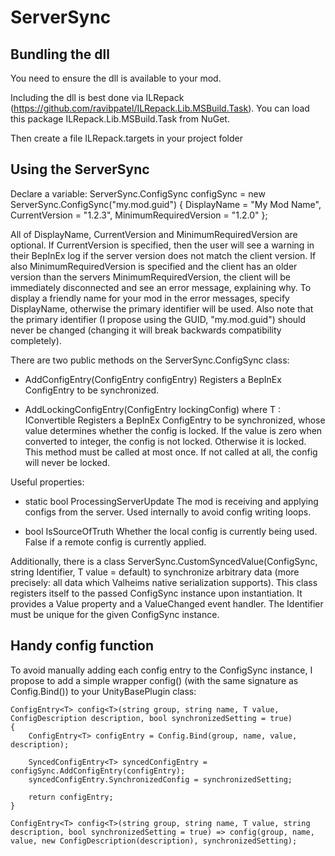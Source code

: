 ServerSync
==========

Bundling the dll
----------------

You need to ensure the dll is available to your mod.

Including the dll is best done via ILRepack (https://github.com/ravibpatel/ILRepack.Lib.MSBuild.Task). You can load this package ILRepack.Lib.MSBuild.Task from NuGet.

Then create a file ILRepack.targets in your project folder

<?xml version="1.0" encoding="utf-8"?>
<Project xmlns="http://schemas.microsoft.com/developer/msbuild/2003">
    <Target Name="ILRepacker" AfterTargets="Build">
        <ItemGroup>
            <InputAssemblies Include="$(TargetPath)" />
            <InputAssemblies Include="$(OutputPath)\ServerSync.dll" />
        </ItemGroup>
        <ILRepack Parallel="true" DebugInfo="true" Internalize="true" InputAssemblies="@(InputAssemblies)" OutputFile="$(TargetPath)" TargetKind="SameAsPrimaryAssembly" LibraryPath="$(OutputPath)" />
    </Target>
</Project>


Using the ServerSync
--------------------

Declare a variable:
    ServerSync.ConfigSync configSync = new ServerSync.ConfigSync("my.mod.guid") { DisplayName = "My Mod Name", CurrentVersion = "1.2.3", MinimumRequiredVersion = "1.2.0" };

All of DisplayName, CurrentVersion and MinimumRequiredVersion are optional.
If CurrentVersion is specified, then the user will see a warning in their BepInEx log if the server version does not match the client version.
If also MinimumRequiredVersion is specified and the client has an older version than the servers MinimumRequiredVersion, the client will be immediately disconnected and see an error message, explaining why.
To display a friendly name for your mod in the error messages, specify DisplayName, otherwise the primary identifier will be used.
Also note that the primary identifier (I propose using the GUID, "my.mod.guid") should never be changed (changing it will break backwards compatibility completely).

There are two public methods on the ServerSync.ConfigSync class:

- AddConfigEntry<T>(ConfigEntry<T> configEntry)
  Registers a BepInEx ConfigEntry to be synchronized.

- AddLockingConfigEntry<T>(ConfigEntry<T> lockingConfig) where T : IConvertible
  Registers a BepInEx ConfigEntry to be synchronized, whose value determines whether the config is locked. If the value is zero when converted to integer, the config is not locked. Otherwise it is locked.
  This method must be called at most once. If not called at all, the config will never be locked.

Useful properties:

- static bool ProcessingServerUpdate
  The mod is receiving and applying configs from the server. Used internally to avoid config writing loops.

- bool IsSourceOfTruth
  Whether the local config is currently being used. False if a remote config is currently applied.

Additionally, there is a class ServerSync.CustomSyncedValue<T>(ConfigSync, string Identifier, T value = default) to synchronize arbitrary data (more precisely: all data which Valheims native serialization supports).
This class registers itself to the passed ConfigSync instance upon instantiation.
It provides a Value property and a ValueChanged event handler.
The Identifier must be unique for the given ConfigSync instance.


Handy config function
---------------------

To avoid manually adding each config entry to the ConfigSync instance, I propose to add a simple wrapper config() (with the same signature as Config.Bind()) to your UnityBasePlugin class:

```
ConfigEntry<T> config<T>(string group, string name, T value, ConfigDescription description, bool synchronizedSetting = true)
{
    ConfigEntry<T> configEntry = Config.Bind(group, name, value, description);

    SyncedConfigEntry<T> syncedConfigEntry = configSync.AddConfigEntry(configEntry);
    syncedConfigEntry.SynchronizedConfig = synchronizedSetting;

    return configEntry;
}

ConfigEntry<T> config<T>(string group, string name, T value, string description, bool synchronizedSetting = true) => config(group, name, value, new ConfigDescription(description), synchronizedSetting);
```
